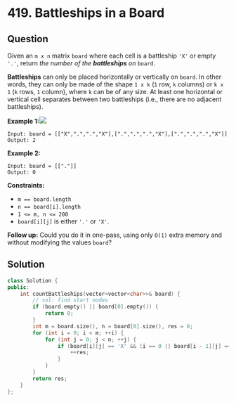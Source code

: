 # 419. Battleships in a Board

## Question

Given an `m x n` matrix `board` where each cell is a battleship `'X'` or empty `'.'`, return _the number of the **battleships** on_ `board`.

**Battleships** can only be placed horizontally or vertically on `board`. In other words, they can only be made of the shape `1 x k` \(`1` row, `k` columns\) or `k x 1` \(`k` rows, `1` column\), where `k` can be of any size. At least one horizontal or vertical cell separates between two battleships \(i.e., there are no adjacent battleships\).

**Example 1:**![](https://assets.leetcode.com/uploads/2021/04/10/battelship-grid.jpg)

```text
Input: board = [["X",".",".","X"],[".",".",".","X"],[".",".",".","X"]]
Output: 2
```

**Example 2:**

```text
Input: board = [["."]]
Output: 0
```

**Constraints:**

* `m == board.length`
* `n == board[i].length`
* `1 <= m, n <= 200`
* `board[i][j]` is either `'.'` or `'X'`.

**Follow up:** Could you do it in one-pass, using only `O(1)` extra memory and without modifying the values `board`?

## Solution

```cpp
class Solution {
public:
    int countBattleships(vector<vector<char>>& board) {
        // sol: find start nodes
        if (board.empty() || board[0].empty()) {
            return 0;
        }
        int m = board.size(), n = board[0].size(), res = 0;
        for (int i = 0; i < m; ++i) {
            for (int j = 0; j < n; ++j) {
                if (board[i][j] == 'X' && (i == 0 || board[i - 1][j] == '.') && (j == 0 || board[i][j - 1] == '.')) {
                    ++res;
                }
            }
        }
        return res;
    }
};
```

